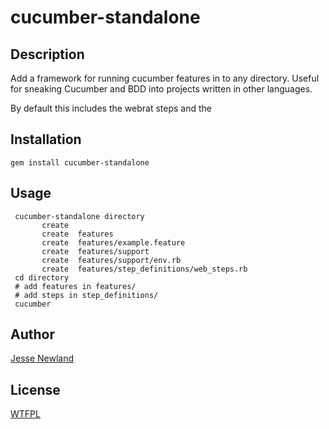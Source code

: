 cucumber-standalone
===================

Description
-----------

Add a framework for running cucumber features in to any directory. Useful
for sneaking Cucumber and BDD into projects written in other languages.

By default this includes the webrat steps and the 

Installation
------------

    gem install cucumber-standalone

Usage
-----

     cucumber-standalone directory
           create
           create  features
           create  features/example.feature
           create  features/support
           create  features/support/env.rb
           create  features/step_definitions/web_steps.rb
     cd directory
     # add features in features/
     # add steps in step_definitions/
     cucumber

Author
------

[Jesse Newland](http://twitter.com/jnewland)

License
-------

[WTFPL](http://sam.zoy.org/wtfpl/)